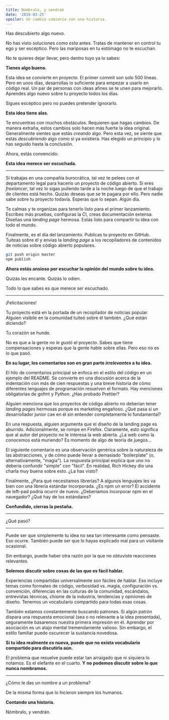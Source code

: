 ```yaml
---
title: Nómbralo, y vendrán
date: '2019-03-25'
spoiler: Un cambio comienza con una historia.
---
```


Has descubierto algo nuevo.

No has visto soluciones *como esta* antes. Tratas de mantener en control tu ego y ser escéptico. Pero las mariposas en tu estómago no te escuchan.

No te quieres dejar llevar, pero dentro tuyo ya lo sabes:

**Tienes algo bueno.**

Esta idea se convierte en proyecto. El primer commit son solo 500 líneas. Pero en unos días, desarrollas lo suficiente para empezar a usarlo en código real. Un par de personas con ideas afines se te unen para mejorarlo. Aprendes algo nuevo sobre tu proyecto todos los días.

Sigues escéptico pero no puedes pretender ignorarlo.

**Esta idea tiene alas.**

Te encuentras con muchos obstáculos. Requieren que hagas cambios. De manera extraña, estos cambios solo hacen más fuerte la idea original. Generalmente sientes que estás *creando* algo. Pero esta vez, se siente que estás *descubriendo* algo como si ya existiera. Has elegido un principio y lo has seguido hasta la conclusión.

Ahora, estás convencido:

**Esta idea merece ser escuchada.**

---

Si trabajas en una compañía burocrática, tal vez te pelees con el departamento legal para hacerlo un proyecto de código abierto. Si eres *freelancer*, tal vez lo sigas puliendo tarde a la noche luego de que el trabajo de clientes está hecho. Quizás deseas que se te pagara por ello. Pero nadie sabe sobre tu proyecto todavía. Esperas que lo sepan. Algún día.

Te calmas y te organizas para tenerlo listo para el primer lanzamiento. Escribes más pruebas, configuras la CI, creas documentación extensa. Diseñas una *landing page* hermosa. Estás listo para compartir tu idea con todo el mundo.

Finalmente, es el día del lanzamiento. Publicas tu proyecto en GitHub. Tuiteas sobre él y envías la *landing page* a los recopiladores de contenidos de noticias sobre código abierto populares.

```bash
git push origin master
npm publish
```

**Ahora estás ansioso por escuchar la opinión del mundo sobre tu idea.**

Quizás les encante. Quizás lo odien.

Todo lo que sabes es que merece ser escuchado.

---

¡Felicitaciones!

Tu proyecto está en la portada de un recopilador de noticias popular. Alguien visibile en la comunidad tuiteó sobre él también. ¿Qué están diciendo?

Tu corazón se hunde.

No es que a la gente *no le gustó* el proyecto. Sabes que tiene compensaciones y esperas que la gente hable sobre ellas. Pero eso no es lo que pasó.

**En su lugar, los comentarios son en gran parte *irrelevantes* a tu idea.**

El hilo de comentarios principal se enfoca en el estilo del código en un ejemplo del README. Se convierte en una discusión acerca de la indentación con más de cien respuestas y una breve historia de cómo diferentes lenguajes de programación resuelven el formato. Hay menciones obligatorias de gofmt y Python. ¿Has probado Prettier?

Alguien menciona que los proyectos de código abierto no deberían tener *landing pages* hermosas porque es marketing engañoso. ¿Qué pasa si un desarrollador junior cae en él sin entender completamente lo fundamental?

En una respuesta, alguien argumenta que el diseño de la landing page es aburrido. Adicionalmente, se rompe en Firefox. Claramente, esto significa que al autor del proyecto no le interesa la web abierta. ¿La web como la conocemos está muriendo? Es momento de algo de teoría de juegos...

El siguiente comentario es una observación genérica sobre la naturaleza de las abstracciones, y de cómo puede llevar a demasiado "boilerplate" (o, alternativamente, "magia"). La respuesta principal explica que uno no debería confundir "simple" con "fácil". En realidad, Rich Hickey dio una charla muy buena sobre esto. ¿La has visto?

Finalmente, ¿Para qué necesitamos librerías? A algunos lenguajes les va bien con una librería estándar incorporada. ¿Es npm un error? El accidente de left-pad podría ocurrir de nuevo. ¿Deberíamos incorporar npm en el navegador? ¿Qué hay de los estándares?

**Confundido, cierras la pestaña.**

---

¿Qué pasó?

---

Puede ser que simplemente tu idea no sea tan interesante como pensaste. Eso ocurre. También puede ser que lo hayas explicado mal para un visitante ocasional.

Sin embargo, puede haber otra razón por la que no obtuviste reacciones relevantes.

**Solemos discutir sobre cosas de las que es fácil hablar.**

Experiencias compartidas universalmente son fáciles de hablar. Eso incluye temas como formateo de código, verbosidad vs. magia, configuración vs. convención, diferencias en las culturas de la comunidad, escándalos, entrevistas técnicas, chisme de la industria, tendencias y opiniones de diseño. Tenemos un vocabulario compartido para todas esas cosas.

También estamos constantemente buscando patrones. Si algún patrón dispara una respuesta emocional (sea o no relevante a la idea presentada), seguramente basaremos nuestra primera impresión en él. Aprender por asociación es un atajo mental tremendamente valioso. Sin embargo, el estilo familiar puede oscurecer la sustancia novedosa.

**Si tu idea realmente _es_ nueva, puede que no exista vocabulario compartido para discutirla aún.**

El problema que resuelve puede estar tan arraigado que ni siquiera lo notamos. Es el elefante en el cuarto. **Y no podemos discutir sobre lo que nunca nombramos.**

---

¿Cómo le das un nombre a un problema?

De la misma forma que lo hicieron siempre los humanos.

**Contando una historia.**

Nómbralo, y vendrán.
